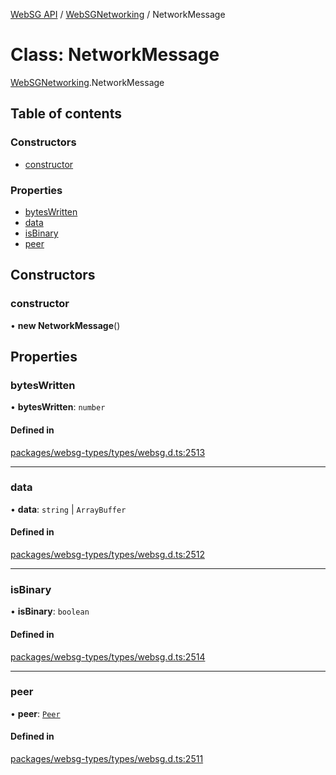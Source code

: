 [WebSG API](../README.md) / [WebSGNetworking](../modules/WebSGNetworking.md) / NetworkMessage

# Class: NetworkMessage

[WebSGNetworking](../modules/WebSGNetworking.md).NetworkMessage

## Table of contents

### Constructors

- [constructor](WebSGNetworking.NetworkMessage.md#constructor)

### Properties

- [bytesWritten](WebSGNetworking.NetworkMessage.md#byteswritten)
- [data](WebSGNetworking.NetworkMessage.md#data)
- [isBinary](WebSGNetworking.NetworkMessage.md#isbinary)
- [peer](WebSGNetworking.NetworkMessage.md#peer)

## Constructors

### constructor

• **new NetworkMessage**()

## Properties

### bytesWritten

• **bytesWritten**: `number`

#### Defined in

[packages/websg-types/types/websg.d.ts:2513](https://github.com/thirdroom/thirdroom/blob/972fa72b/packages/websg-types/types/websg.d.ts#L2513)

___

### data

• **data**: `string` \| `ArrayBuffer`

#### Defined in

[packages/websg-types/types/websg.d.ts:2512](https://github.com/thirdroom/thirdroom/blob/972fa72b/packages/websg-types/types/websg.d.ts#L2512)

___

### isBinary

• **isBinary**: `boolean`

#### Defined in

[packages/websg-types/types/websg.d.ts:2514](https://github.com/thirdroom/thirdroom/blob/972fa72b/packages/websg-types/types/websg.d.ts#L2514)

___

### peer

• **peer**: [`Peer`](WebSGNetworking.Peer.md)

#### Defined in

[packages/websg-types/types/websg.d.ts:2511](https://github.com/thirdroom/thirdroom/blob/972fa72b/packages/websg-types/types/websg.d.ts#L2511)
